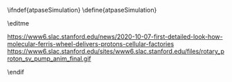 \ifndef{atpaseSimulation}
\define{atpaseSimulation}

\editme


<https://www6.slac.stanford.edu/news/2020-10-07-first-detailed-look-how-molecular-ferris-wheel-delivers-protons-cellular-factories>
https://www6.slac.stanford.edu/sites/www6.slac.stanford.edu/files/rotary_proton_sv_pump_anim_final.gif

\endif
